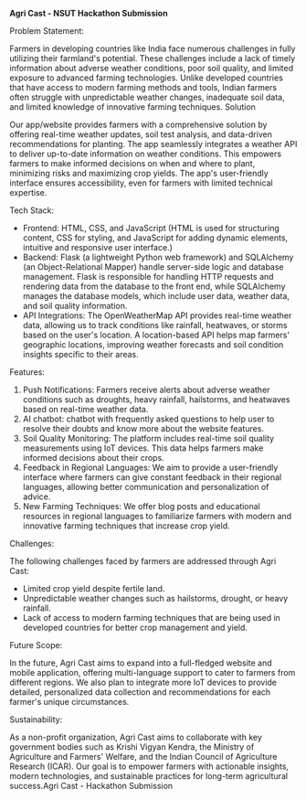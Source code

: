 **Agri Cast - NSUT Hackathon Submission**

Problem Statement:

Farmers in developing countries like India face numerous challenges in fully utilizing their farmland's potential. These challenges include a lack of timely information about adverse weather conditions, poor soil quality, and limited exposure to advanced farming technologies. Unlike developed countries that have access to modern farming methods and tools, Indian farmers often struggle with unpredictable weather changes, inadequate soil data, and limited knowledge of innovative farming techniques.
Solution

Our app/website provides farmers with a comprehensive solution by offering real-time weather updates, soil test analysis, and data-driven recommendations for planting.
The app seamlessly integrates a weather API to deliver up-to-date information on weather conditions. This empowers farmers to make informed decisions on when and where to plant, minimizing risks and maximizing crop yields. The app's user-friendly interface ensures accessibility, even for farmers with limited technical expertise.

Tech Stack:

- Frontend: HTML, CSS, and JavaScript 
 (HTML is used for structuring content, CSS for styling, and JavaScript for adding dynamic elements, intuitive and responsive user interface.)
- Backend: Flask (a lightweight Python web framework) and SQLAlchemy (an Object-Relational Mapper) handle server-side logic and database management.
  Flask is responsible for handling HTTP requests and rendering data from the database to the front end, while SQLAlchemy manages the database models, which include user data, weather data, and soil quality information.
- API Integrations: The OpenWeatherMap API provides real-time weather data, allowing us to track conditions like rainfall, heatwaves, or storms based on the user's location. A location-based API helps map farmers' geographic locations, improving weather forecasts and soil condition insights specific to their areas.

Features:

1. Push Notifications: Farmers receive alerts about adverse weather conditions such as droughts, heavy rainfall, hailstorms, and heatwaves based on real-time weather data.
2. AI chatbot: chatbot with frequently asked questions to help user to resolve their doubts and know more about the website features.
3. Soil Quality Monitoring: The platform includes real-time soil quality measurements using IoT devices. This data helps farmers make informed decisions about their crops.
4. Feedback in Regional Languages: We aim to provide a user-friendly interface where farmers can give constant feedback in their regional languages, allowing better communication and personalization of advice.
5. New Farming Techniques: We offer blog posts and educational resources in regional languages to familiarize farmers with modern and innovative farming techniques that increase crop yield.

Challenges:

The following challenges faced by farmers are addressed through Agri Cast: 
- Limited crop yield despite fertile land.
- Unpredictable weather changes such as hailstorms, drought, or heavy rainfall.
- Lack of access to modern farming techniques that are being used in developed countries for better crop management and yield.
  
Future Scope:

In the future, Agri Cast aims to expand into a full-fledged website and mobile application, offering multi-language support to cater to farmers from different regions. We also plan to integrate more IoT devices to provide detailed, personalized data collection and recommendations for each farmer's unique circumstances.

Sustainability:

As a non-profit organization, Agri Cast aims to collaborate with key government bodies such as Krishi Vigyan Kendra, the Ministry of Agriculture and Farmers' Welfare, and the Indian Council of Agriculture Research (ICAR). Our goal is to empower farmers with actionable insights, modern technologies, and sustainable practices for long-term agricultural success.Agri Cast - Hackathon Submission
